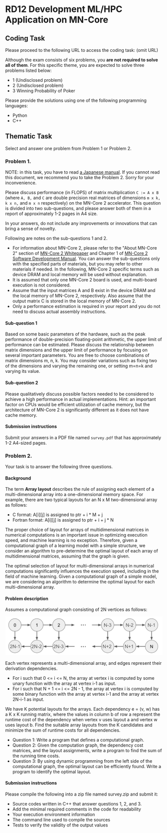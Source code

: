# RD12 Development ML/HPC Application on MN-Core

## Coding Task

Please proceed to the following URL to access the coding task: (omit URL)

Although the exam consists of six problems, you **are not required to solve all of them**.
For this specific theme, you are expected to solve three problems listed below:

- 1 (Undisclosed problem)
- 2 (Undisclosed problem)
- 3 Winning Probability of Poker

Please provide the solutions using one of the following programming languages:

- Python
- C++

## Thematic Task

Select and answer one problem from Problem 1 or Problem 2.

### Problem 1.

NOTE: in this task, you have to read [a Japanese manual](https://projects.preferred.jp/mn-core/assets/mncore2_dev_manual_ja.pdf). If you cannot read this document, we recommend you to take the Problem 2. Sorry for your inconvenience.

Please discuss performance (in FLOPS) of matrix multiplication `C := A x B` (where `A, B,` and `C` are double precision real matrices of dimensions `m x k, k x n,` and `m x n` respectively) on the MN-Core 2 accelerator. This question is divided into two sub-questions, and please answer both of them in a report of approximately 1-2 pages in A4 size.

In your answers, do not include any improvements or innovations that can bring a sense of novelty.

Following are notes on the sub-questions 1 and 2.

- For information about MN-Core 2, please refer to the "About MN-Core 2" section of [MN-Core 2 Whitepaper](https://projects.preferred.jp/mn-core/assets/MN-Core_2_whitepaper_en.pdf) and Chapter 1 of [MN-Core 2 Software Development Manual](https://projects.preferred.jp/mn-core/assets/mncore2_dev_manual_ja.pdf). You can answer the sub-questions only with the specified parts of materials, but you may refer to other materials if needed. In the following, MN-Core 2 specific terms such as device DRAM and local memory will be used without explanation.
- It is assumed that only one MN-Core 2 board is used, and multi-board execution is not considered.
- Assume that the input matrices A and B exist in the device DRAM and the local memory of MN-Core 2, respectively. Also assume that the output matrix C is stored in the local memory of MN-Core 2.
- Only a performance estimation is required in your report and you do not need to discuss actual assembly instructions.

#### Sub-question 1

Based on some basic parameters of the hardware, such as the peak performance of double-precision floating-point arithmetic, the upper limit of performance can be estimated. Please discuss the relationship between matrix dimensions and the upper limit of performance by focusing on several important parameters. You are free to choose combinations of matrix dimensions m, n, k. You may consider variations such as fixing two of the dimensions and varying the remaining one, or setting m=n=k and varying its value.

#### Sub-question 2

Please qualitatively discuss possible factors needed to be considered to achieve a high performance in actual implementations.
Hint: an important factor on CPUs would be efficient utilization of cache memory, but the architecture of MN-Core 2 is significantly different as it does not have cache memory.

#### Submission instructions

Submit your answers in a PDF file named `survey.pdf` that has approximately 1-2 A4-sized pages.

### Problem 2.

Your task is to answer the following three questions.

#### Background

The term **Array layout** describes the rule of assigning each element of a multi-dimensional array into a one-dimensional memory space. For example, there are two typical layouts for an N x M two-dimensional array as follows:

- C format: A[i][j] is assigned to ptr + i \* M + j
- Fortran format: A[i][j] is assigned to ptr + i + j \* N

The proper choice of layout for arrays of multidimensional matrices in numerical computations is an important issue in optimizing execution speed, and machine learning is no exception. Therefore, given a computational graph of a learning model with a simple structure, we consider an algorithm to pre-determine the optimal layout of each array of multidimensional matrices, assuming that the graph is given.

The optimal selection of layout for multi-dimensional arrays in numerical computations significantly influences the execution speed, including in the field of machine learning. Given a computational graph of a simple model, we are considering an algorithm to determine the optimal layout for each multi-dimensional array.

#### Problem description

Assumes a computational graph consisting of 2N vertices as follows:

![task2](./task2.png "task2")

Each vertex represents a multi-dimensional array, and edges represent their derivation dependencies.

- For i such that 0 <= i <= N, the array at vertex i is computed by some unary function with the array at vertex i-1 as input.
- For i such that N + 1 <= i <= 2N - 1, the array at vertex i is computed by some binary function with the array at vertex i-1 and the array at vertex 2N-i-1 as input.

We have K potential layouts for the arrays. Each dependency e = (v, w) has a K x K running matrix, where the values in column b of row a represent the runtime cost of the dependency when vertex v uses layout a and vertex w uses layout b. Find the suitable array layouts from the K candidates and minimize the sum of runtime costs for all dependencies.

- Question 1: Write a program that defines a computational graph.
- Question 2: Given the computation graph, the dependency cost matrices, and the layout assignments, write a program to find the sum of the running time costs.
- Question 3: By using dynamic programming from the left side of the computational graph, the optimal layout can be efficiently found. Write a program to identify the optimal layout.

#### Submission instructions

Please compile the following into a zip file named survey.zip and submit it:

- Source codes written in C++ that answer questions 1, 2, and 3.
- Add the minimal required comments in the code for readability
- Your execution environment information
- The command line used to compile the sources
- Tests to verify the validity of the output values

